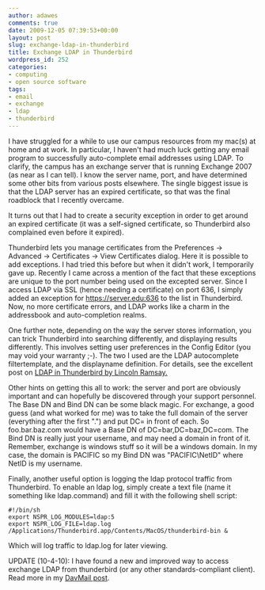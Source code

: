 ```yaml
---
author: adawes
comments: true
date: 2009-12-05 07:39:53+00:00
layout: post
slug: exchange-ldap-in-thunderbird
title: Exchange LDAP in Thunderbird
wordpress_id: 252
categories:
- computing
- open source software
tags:
- email
- exchange
- ldap
- thunderbird
---
```


I have struggled for a while to use our campus resources from my mac(s) at home and at work. In particular, I haven't had much luck getting any email program to successfully auto-complete email addresses using LDAP. To clarify, the campus has an exchange server that is running Exchange 2007 (as near as I can tell). I know the server name, port, and have determined some other bits from various posts elsewhere. The single biggest issue is that the LDAP server has an expired certificate, so that was the final roadblock that I recently overcame.

<!-- more -->It turns out that I had to create a security exception in order to get around an expired certificate (it was a self-signed certificate, so Thunderbird also complained even before it expired).

Thunderbird lets you manage certificates from the Preferences -> Advanced -> Certificates -> View Certificates dialog. Here it is possible to add exceptions. I had tried this before but when it didn't work, I temporarily gave up. Recently I came across a mention of the fact that these exceptions are unique to the port number being used on the excepted server. Since I access LDAP via SSL (hence needing a certificate) on port 636, I simply added an exception for https://server.edu:636 to the list in Thunderbird. Now, no more certificate errors, and LDAP works like a charm in the addressbook and auto-completion realms.

One further note, depending on the way the server stores information, you can trick Thunderbird into searching differently, and displaying results differently. This involves setting user preferences in the Config Editor (you may void your warranty ;-). The two I used are the LDAP autocomplete filtertemplate, and the displayname definition. For details, see the excellent post on [LDAP in Thunderbird by Lincoln Ramsay.](http://blog.yasmar.net/2007/10/using-thunderbird-with-an-uncooperative-ldap-server/)

Other hints on getting this all to work: the server and port are obviously important and can hopefully be discovered through your support personnel. The Base DN and Bind DN can be some black magic. For exchange, a good guess (and what worked for me) was to take the full domain of the server (everything after the first ".") and put DC= in front of each. So foo.bar.baz.com would have a Base DN of DC=bar,DC=baz,DC=com. The Bind DN is really just your username, and may need a domain in front of it. Remember, exchange is windows stuff so it will be a windows domain. In my case, the domain is PACIFIC so my Bind DN was "PACIFIC\NetID" where NetID is my username.

Finally, another useful option is logging the ldap protocol traffic from Thunderbird. To enable an ldap log, simply create a text file (name it something like ldap.command) and fill it with the following shell script:

    
    
    #!/bin/sh
    export NSPR_LOG_MODULES=ldap:5
    export NSPR_LOG_FILE=ldap.log
    /Applications/Thunderbird.app/Contents/MacOS/thunderbird-bin &


Which will log traffic to ldap.log for later viewing.

UPDATE (10-4-10): I have found a new and improved way to access exchange LDAP from thunderbird (or any other standards-compliant client). Read more in my [DavMail post](http://dawes.wordpress.com/2010/10/05/davmail-for-exchange-email-and-contacts/).                                                                                                                                                                                                                                                                                                                                                                                                                                                                                                                                                                                                                                                                                                                                                                                                                                                                                                                                                                                                                                                                                                                                                                                                                                                                                                                                                                                                                                                                                                                                                                                                                                                                                                                                                                                                                                                                                                                                                                                                                                                                                                                                                                                                                                                                                                                                                                                                                                                                                                                                                                                                                                                                                                                                                                                                                                                                                                                                                                                                                                                                                                                                                                                                                                                                                                                                                                                                                                                                                                                                                                                                                                                                                                                                                                                                                                                                                                                                                                                                                                                                                                                                                                                                                                                                                                                                                                                                                                                                                                                                                                                                                                                                                                                                                                                                                                                                                                                                                                                                                                                                                                                                                                                                                                                                                                                                                                                                                                                                                                                                                                                                                                                                                                                                                                                                                                                                                                                                                                                                                                                                                                                                                                                                                                                                                                                                                                                                                                                                                                                                                                                                                                                                                                                                                                                                                                                                                                                                                                                                                                                                                                                                                                                                                                                                                                                                                                                                                                                                                                                                                                                                                                                                                                                                                                                                                                                                                                                                                                                                                                                                                                                                                                                                                                                                                                                                                                                                                                                                                                                                                                                                                                                                                                                                                                                                                                                                                                                                                                                                                                                                                                                                                                                                                                                                                                                                                                                                                                                                                                                                                                                                                                                                                                                                                                                                                                                                                                                                                                                                                                                                                                                                                                                                                                                                                                                                                                                                                                                                                                                                                                                                                                                                                                                                                                                                                                                                                                                                                                                                                                                                                                                                                                                                                                                                                                                                                                                                                                                                                                                                                                                                                                                                                                                                                                                                                                                                                                                                                                                                                                                                                                                                                                                                                                                                                                                                                                                                                                                                                                                                                                                                                                                                                                                                                                                                                                                                                                                                                                                                                                                                                                                                                                                                                                                                                                                                                                                                                                                                                                                                                                                                                                                                                                                                                                                                                                                                                                                                                                                                                                                                                                                                                                                                                                                                                                                                                                                                                                                                                                                                                                                                                                                                                                                                                                                                                                                                                                                                                                                                                                                                                                                                                                                                                                                                                                                                                                                                                                                                                                                                                                                                                                                                                                                                                                                                                                                                                                                                                                                                                                                                                                                                                                                                                                                                                                                                                                                                                                                                                                                                                                                                                                                                                                                                                                                                                                                                                                                                                                                                                                                                                                                                                                                                                                                                                                                                                                                                                                                                                                                                                                                                                                                                                                                                                                                                                                                                                                                                                                                                                                                                                                                                                                                                                                                                                                                                                                                                                                                                                                                                                                                                                                                                                                                                                                                                                                                                                                                                                                                                                                                                                                                                                                                                                                                                                                                                                                                                                                                                                                                                                                                                                                                                                                                                                                                                                                                                                                                                                                                                                                                                                                                                                                                                                                                                                                                                                                                                                                                                                                                                                                                                                                                                                                                                                                                                                   
